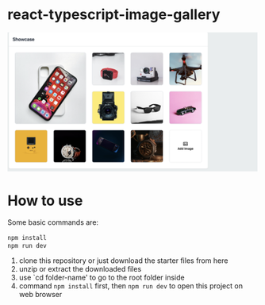 # react-typescript-image-gallery
![react-typescript-image-gallery](/src/assets/image-gallery.png)

# How to use
Some basic commands are:
```
npm install
npm run dev
```
1. clone this repository or just download the starter files from here
1. unzip or extract the downloaded files
1. use `cd folder-name' to go to the root folder inside
1. command `npm install` first, then `npm run dev`  to open this project on web browser
